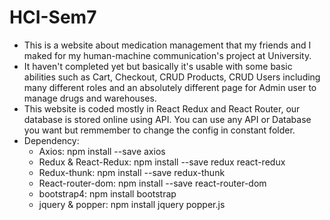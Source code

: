 # HCI-Sem7
- This is a website about medication management that my friends and I maked for my human-machine communication's project at University.
- It haven't completed yet but basically it's usable with some basic abilities such as Cart, Checkout, CRUD Products, CRUD Users including many different roles and an absolutely different page for Admin user to manage drugs and warehouses. 
- This website is coded mostly in React Redux and React Router, our database is stored online using API. You can use any API or Database you want but remmember to change the config in constant folder.
- Dependency:
  	- Axios: npm install --save axios
  	- Redux & React-Redux: npm install --save redux react-redux
  	- Redux-thunk: npm install --save redux-thunk
  	- React-router-dom: npm install --save react-router-dom
	- bootstrap4: npm  install bootstrap
	- jquery & popper: npm install jquery popper.js
